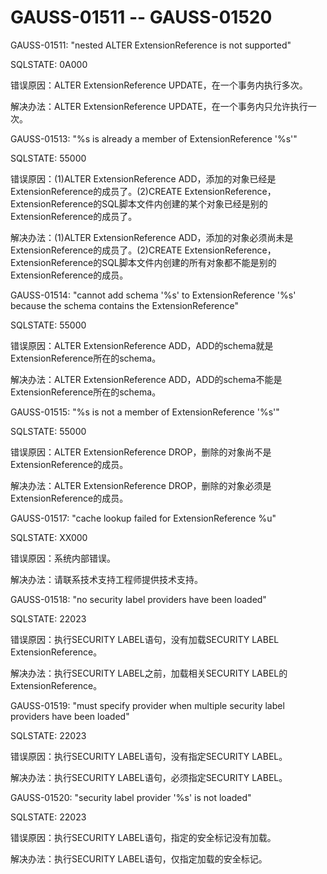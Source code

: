 # GAUSS-01511 -- GAUSS-01520<a name="ZH-CN_TOPIC_0302073038"></a>

GAUSS-01511: "nested ALTER ExtensionReference is not supported"

SQLSTATE: 0A000

错误原因：ALTER ExtensionReference UPDATE，在一个事务内执行多次。

解决办法：ALTER ExtensionReference UPDATE，在一个事务内只允许执行一次。

GAUSS-01513: "%s is already a member of ExtensionReference '%s'"

SQLSTATE: 55000

错误原因：\(1\)ALTER ExtensionReference ADD，添加的对象已经是ExtensionReference的成员了。\(2\)CREATE ExtensionReference，ExtensionReference的SQL脚本文件内创建的某个对象已经是别的ExtensionReference的成员了。

解决办法：\(1\)ALTER ExtensionReference ADD，添加的对象必须尚未是ExtensionReference的成员了。\(2\)CREATE ExtensionReference，ExtensionReference的SQL脚本文件内创建的所有对象都不能是别的ExtensionReference的成员。

GAUSS-01514: "cannot add schema '%s' to ExtensionReference '%s' because the schema contains the ExtensionReference"

SQLSTATE: 55000

错误原因：ALTER ExtensionReference ADD，ADD的schema就是ExtensionReference所在的schema。

解决办法：ALTER ExtensionReference ADD，ADD的schema不能是ExtensionReference所在的schema。

GAUSS-01515: "%s is not a member of ExtensionReference '%s'"

SQLSTATE: 55000

错误原因：ALTER ExtensionReference DROP，删除的对象尚不是ExtensionReference的成员。

解决办法：ALTER ExtensionReference DROP，删除的对象必须是ExtensionReference的成员。

GAUSS-01517: "cache lookup failed for ExtensionReference %u"

SQLSTATE: XX000

错误原因：系统内部错误。

解决办法：请联系技术支持工程师提供技术支持。

GAUSS-01518: "no security label providers have been loaded"

SQLSTATE: 22023

错误原因：执行SECURITY LABEL语句，没有加载SECURITY LABEL ExtensionReference。

解决办法：执行SECURITY LABEL之前，加载相关SECURITY LABEL的ExtensionReference。

GAUSS-01519: "must specify provider when multiple security label providers have been loaded"

SQLSTATE: 22023

错误原因：执行SECURITY LABEL语句，没有指定SECURITY LABEL。

解决办法：执行SECURITY LABEL语句，必须指定SECURITY LABEL。

GAUSS-01520: "security label provider '%s' is not loaded"

SQLSTATE: 22023

错误原因：执行SECURITY LABEL语句，指定的安全标记没有加载。

解决办法：执行SECURITY LABEL语句，仅指定加载的安全标记。


